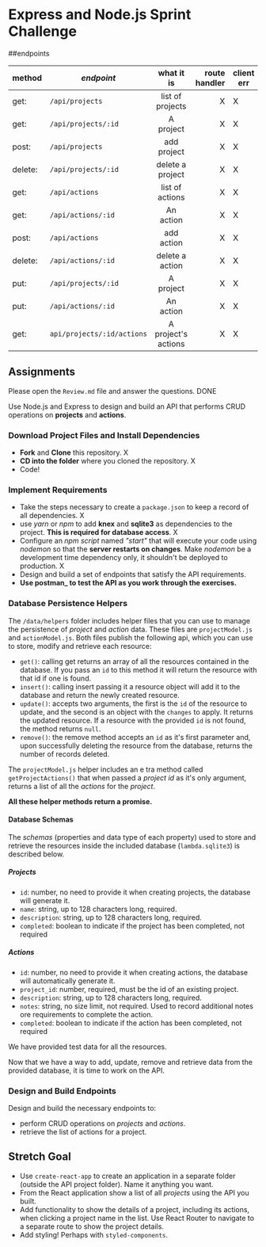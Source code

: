 # Express and Node.js Sprint Challenge

##endpoints

method      | *endpoint*               | what it is         |route handler  |client err |server err|
----        | ----                     | :----:             | ----:| ----      | ----|
|get:       | `/api/projects `            |   list of projects    |   X   |      X     |  X   |
|get:       | `/api/projects/:id`         |  A project            |   X   |      X     |  X   |
|post:      | `/api/projects`             | add project           |   X   |      X     |  X   |
|delete:    | `/api/projects/:id`         | delete a project      |   X   |      X     |  X   |
|get:       | `/api/actions`              |  list of actions      |   X   |      X     |  X   |
|get:       | `/api/actions/:id`          | An action             |   X   |      X     |  X   |
|post:      | `/api/actions`              | add action            |   X   |      X     |  X   |
|delete:    | `/api/actions/:id`          | delete a action       |   X   |      X     |  X   |
|put:       | `/api/projects/:id`         |  A project            |   X   |      X     |  X   |
|put:       | `/api/actions/:id`          | An action             |   X   |      X     |  X   |
|get:       | `api/projects/:id/actions`  | A project's actions   |   X   |      X     |  X   |




## Assignments

Please open the `Review.md` file and answer the questions. DONE

Use Node.js and Express to design and build an API that performs CRUD operations on **projects** and **actions**.

### Download Project Files and Install Dependencies

* **Fork** and **Clone** this repository. X
* **CD into the folder** where you cloned the repository. X
* Code!

### Implement Requirements

* Take the steps necessary to create a `package.json` to keep a record of all dependencies. X
* use _yarn_ or _npm_ to add **knex** and **sqlite3** as dependencies to the project. **This is required for database access**. X
* Configure an _npm script_ named _"start"_ that will execute your code using _nodemon_ so that the **server restarts on changes**. Make _nodemon_ be a development time dependency only, it shouldn't be deployed to production. X
* Design and build a set of endpoints that satisfy the API requirements.
* **Use  postman_ to test the API as you work through the exercises.**

### Database Persistence Helpers

The `/data/helpers` folder includes helper files that you can use to manage the persistence of _project_ and _action_ data. These files are `projectModel.js` and `actionModel.js`. Both files publish the following api, which you can use to store, modify and retrieve each resource:

* `get()`: calling get returns an array of all the resources contained in the database. If you pass an `id` to this method it will return the resource with that id if one is found.
* `insert()`: calling insert passing it a resource object will add it to the database and return the newly created resource.
* `update()`: accepts two arguments, the first is the `id` of the resource to update, and the second is an object with the `changes` to apply. It returns the updated resource. If a resource with the provided `id` is not found, the method returns `null`.
* `remove()`: the remove method accepts an `id` as it's first parameter and, upon successfully deleting the resource from the database, returns the number of records deleted.

The `projectModel.js` helper includes an e tra method called `getProjectActions()` that when passed a _project id_ as it's only argument, returns a list of all the _actions_ for the _project_.

**All these helper methods return a promise.**

#### Database Schemas

The _schemas_ (properties and data type of each property) used to store and retrieve the resources inside the included database (`lambda.sqlite3`) is described below.

##### Projects

* `id`: number, no need to provide it when creating projects, the database will generate it.
* `name`: string, up to 128 characters long, required.
* `description`: string, up to 128 characters long, required.
* `completed`: boolean to indicate if the project has been completed, not required

##### Actions

* `id`: number, no need to provide it when creating actions, the database will automatically generate it.
* `project_id`: number, required, must be the id of an existing project.
* `description`: string, up to 128 characters long, required.
* `notes`: string, no size limit, not required. Used to record additional notes ore requirements to complete the action.
* `completed`: boolean to indicate if the action has been completed, not required

We have provided test data for all the resources.

Now that we have a way to add, update, remove and retrieve data from the provided database, it is time to work on the API.

### Design and Build Endpoints

Design and build the necessary endpoints to:

* perform CRUD operations on _projects_ and _actions_.
* retrieve the list of actions for a project.

## Stretch Goal

* Use `create-react-app` to create an application in a separate folder (outside the API project folder). Name it anything you want.
* From the React application show a list of all _projects_ using the API you built.
* Add functionality to show the details of a project, including its actions, when clicking a project name in the list. Use React Router to navigate to a separate route to show the project details.
* Add styling! Perhaps with `styled-components`.
